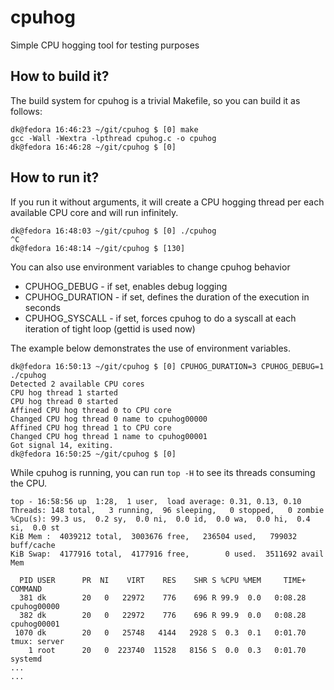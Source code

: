 # cpuhog
Simple CPU hogging tool for testing purposes

## How to build it?

The build system for cpuhog is a trivial Makefile, so you can build it as follows:
```
dk@fedora 16:46:23 ~/git/cpuhog $ [0] make
gcc -Wall -Wextra -lpthread cpuhog.c -o cpuhog
dk@fedora 16:46:28 ~/git/cpuhog $ [0]
```

## How to run it?

If you run it without arguments, it will create a CPU hogging thread per each available CPU core and will run infinitely.

```
dk@fedora 16:48:03 ~/git/cpuhog $ [0] ./cpuhog
^C
dk@fedora 16:48:14 ~/git/cpuhog $ [130]
```

You can also use environment variables to change cpuhog behavior

* CPUHOG_DEBUG - if set, enables debug logging
* CPUHOG_DURATION - if set, defines the duration of the execution in seconds
* CPUHOG_SYSCALL - if set, forces cpuhog to do a syscall at each iteration of tight loop (gettid is used now)

The example below demonstrates the use of environment variables.

```
dk@fedora 16:50:13 ~/git/cpuhog $ [0] CPUHOG_DURATION=3 CPUHOG_DEBUG=1 ./cpuhog
Detected 2 available CPU cores
CPU hog thread 1 started
CPU hog thread 0 started
Affined CPU hog thread 0 to CPU core
Changed CPU hog thread 0 name to cpuhog00000
Affined CPU hog thread 1 to CPU core
Changed CPU hog thread 1 name to cpuhog00001
Got signal 14, exiting.
dk@fedora 16:50:25 ~/git/cpuhog $ [0]
```

While cpuhog is running, you can run `top -H` to see its threads consuming the CPU.

```
top - 16:58:56 up  1:28,  1 user,  load average: 0.31, 0.13, 0.10
Threads: 148 total,   3 running,  96 sleeping,   0 stopped,   0 zombie
%Cpu(s): 99.3 us,  0.2 sy,  0.0 ni,  0.0 id,  0.0 wa,  0.0 hi,  0.4 si,  0.0 st
KiB Mem :  4039212 total,  3003676 free,   236504 used,   799032 buff/cache
KiB Swap:  4177916 total,  4177916 free,        0 used.  3511692 avail Mem

  PID USER      PR  NI    VIRT    RES    SHR S %CPU %MEM     TIME+ COMMAND
  381 dk        20   0   22972    776    696 R 99.9  0.0   0:08.28 cpuhog00000
  382 dk        20   0   22972    776    696 R 99.9  0.0   0:08.28 cpuhog00001
 1070 dk        20   0   25748   4144   2928 S  0.3  0.1   0:01.70 tmux: server
    1 root      20   0  223740  11528   8156 S  0.0  0.3   0:01.70 systemd
...
...
```

